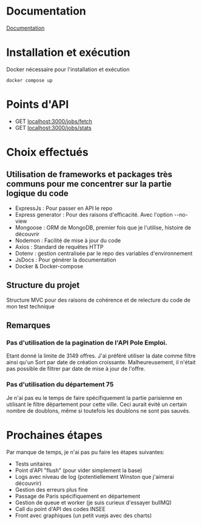 # Documentation

[Documentation](./docs/index.html)

# Installation et exécution

Docker nécessaire pour l'installation et exécution

`docker compose up`

# Points d'API

- GET [localhost:3000/jobs/fetch](localhost:3000/jobs/fetch)
- GET [localhost:3000/jobs/stats](localhost:3000/jobs/stats)

# Choix effectués

## Utilisation de frameworks et packages très communs pour me concentrer sur la partie logique du code

- ExpressJs : Pour passer en API le repo
- Express generator : Pour des raisons d'efficacité. Avec l'option --no-view
- Mongoose : ORM de MongoDB, premier fois que je l'utilise, histoire de découvrir
- Nodemon : Facilité de mise à jour du code
- Axios : Standard de requêtes HTTP
- Dotenv : gestion centralisée par le repo des variables d'environnement
- JsDocs : Pour générer la documentation
- Docker & Docker-compose

## Structure du projet

Structure MVC pour des raisons de cohérence et de relecture du code de mon test technique

## Remarques

### Pas d'utilisation de la pagination de l'API Pole Emploi.

Etant donné la limite de 3149 offres. J'ai préféré utiliser la date comme filtre ainsi qu'un Sort par date de création croissante. Malheureusement, il n'était pas possible de filtrer par date de mise à jour de l'offre.

### Pas d'utilisation du département 75

Je n'ai pas eu le temps de faire spécifiquement la partie parisienne en utilisant le filtre département pour cette ville. Ceci aurait évité un certain nombre de doublons, même si toutefois les doublons ne sont pas sauvés.

# Prochaines étapes

Par manque de temps, je n'ai pas pu faire les étapes suivantes:

- Tests unitaires
- Point d'API "flush" (pour vider simplement la base)
- Logs avec niveau de log (potentiellement Winston que j'aimerai découvrir)
- Gestion des erreurs plus fine
- Passage de Paris spécifiquement en département
- Gestion de queue et worker (je suis curieux d'essayer bullMQ)
- Call du point d'API des codes INSEE
- Front avec graphiques (un petit vuejs avec des charts)
